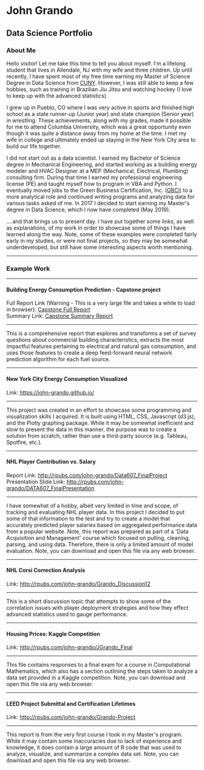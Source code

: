# John Grando
## Data Science Portfolio

### About Me
Hello visitor!  Let me take this time to tell you about myself.  I'm a lifelong student that lives in Allendale, NJ with my wife and three children.  Up until recently, I have spent most of my free time earning my Master of Science Degree in Data Science from [CUNY](https://sps.cuny.edu/academics/graduate/master-science-data-science-ms).  However, I was still able to keep a few hobbies, such as training in Brazilian Jiu Jitsu and watching hockey (I love to keep up with the advanced statistics).  

I grew up in Pueblo, CO where I was very active in sports and finished high school as a state runner-up (Junior year) and state champion (Senior year) in wrestling.  These achievements, along with my grades, made it possible for me to attend Columbia University, which was a great opportunity even though it was quite a distance away from my home at the time.  I met my wife in college and ultimately ended up staying in the New York City area to build our life together.  

I did not start out as a data scientist.  I earned my Bachelor of Science degree in Mechanical Engineering, and started working as a building energy modeler and HVAC Designer at a MEP (Mechanical, Electrical, Plumbing) consulting firm. During that time I earned my professional engineering license (PE) and taught myself how to program in VBA and Python. I eventually moved jobs to the Green Business Certification, Inc. ([GBCI](http://www.gbci.org/)) to a more analytical role and continued writing programs and analyzing data for various tasks asked of me. In 2017 I decided to start earning my Master's degree in Data Science, which I now have completed (May 2019). 

....and that brings us to present day.  I have put together some links, as well as explanations, of my work in order to showcase some of things I have learned along the way.  Note, some of these examples were completed fairly early in my studies, or were not final projects, so they may be somewhat underdeveloped, but still have some interesting aspects worth mentioning.  

---
### Example Work

---  
#### Building Energy Consumption Prediction - Capstone project  
Full Report Link (Warning - This is a very large file and takes a while to load in browser): [Capstone Full Report](https://github.com/john-grando/john-grando-portfolio/blob/master/CapstoneDocuments/CapstoneFullReport.pdf)  
Summary Link: [Capstone Summary Report](https://github.com/john-grando/john-grando-portfolio/blob/master/CapstoneDocuments/CapstoneSummary.pdf)  

---  
This is a comprehensive report that explores and transforms a set of survey questions about commercial building characteristics, extracts the most impactful features pertaining to electrical and natural gas consumption, and uses those features to create a deep feed-forward neural network prediction algorithm for each fuel source.  

---  
#### New York City Energy Consumption Visualized  
Link: https://john-grando.github.io/  

---  
This project was created in an effort to showcase some programming and visualization skills I acquired.  It is built using HTML, CSS, Javascript (d3.js), and the Plotly graphing package.  While it may be somewhat inefficient and slow to present the data in this manner, the purpose was to create a solution from scratch, rather than use a third-party source (e.g. Tableau, Spotfire, etc.).  

---  
#### NHL Player Contribution vs. Salary  
Report Link: http://rpubs.com/john-grando/Data607_FinalProject  
Presentation Slide Link: http://rpubs.com/john-grando/DATA607_FinalPresentation  

---  
I have somewhat of a hobby, albeit very limited in time and scope, of tracking and evaluating NHL player data.  In this project I decided to put some of that information to the test and try to create a model that accurately predicted player salaries based on aggregated performance data from a popular website. Note, this report was prepared as part of a 'Data Acquisition and Management' course which focused on pulling, cleaning, parsing, and using data.  Therefore, there is only a limited amount of model evaluation.  Note, you can download and open this file via any web browser.  

---  
#### NHL Corsi Correction Analysis  
Link: http://rpubs.com/john-grando/Grando_Discussion12  

---  
This is a short discussion topic that attempts to show some of the correlation issues with player deployment strategies and how they effect advanced statistics used to gauge performance.  

---  
#### Housing Prices: Kaggle Competition  
Link: http://rpubs.com/john-grando/JGrando_Final  

---  
This file contains responses to a final exam for a course in Computational Mathematics, which also has a section outlining the steps taken to analyze a data set provided in a Kaggle competition.  Note, you can download and open this file via any web browser.  

---  
#### LEED Project Submittal and Certification Lifetimes  
Link: http://rpubs.com/john-grando/Grando-Project  

---  
This report is from the very first course I took in my Master's program.  While it may contain some inaccuracies due to lack of experience and knowledge, it does contain a large amount of R code that was used to analyze, visualize, and summarize a complex data set.  Note, you can download and open this file via any web browser.  
